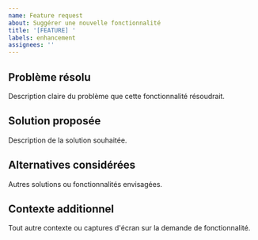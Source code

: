 ```yaml
---
name: Feature request
about: Suggérer une nouvelle fonctionnalité
title: '[FEATURE] '
labels: enhancement
assignees: ''
---
```


## Problème résolu
Description claire du problème que cette fonctionnalité résoudrait.

## Solution proposée
Description de la solution souhaitée.

## Alternatives considérées
Autres solutions ou fonctionnalités envisagées.

## Contexte additionnel
Tout autre contexte ou captures d'écran sur la demande de fonctionnalité.
